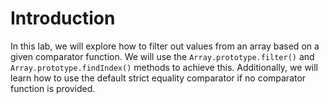 # Introduction

In this lab, we will explore how to filter out values from an array based on a given comparator function. We will use the `Array.prototype.filter()` and `Array.prototype.findIndex()` methods to achieve this. Additionally, we will learn how to use the default strict equality comparator if no comparator function is provided.
